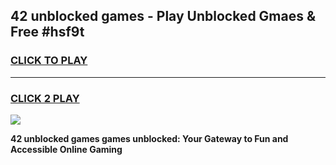 
## 42 unblocked games - Play Unblocked Gmaes & Free #hsf9t
<h3>
<a href="https://news.freeplayer.one?title=42_unblocked_games&ref=24F">CLICK TO PLAY</a></h3>
<hr>

<h3>
<a href="https://news.freeplayer.one?title=42_unblocked_games&ref=24F">CLICK 2 PLAY</a>
  
</h3>

<a href="https://news.freeplayer.one?title=42_unblocked_games&ref=24F/"><img src="https://clearcache.store/games.png"></a>


**42 unblocked games games unblocked: Your Gateway to Fun and Accessible Online Gaming**

